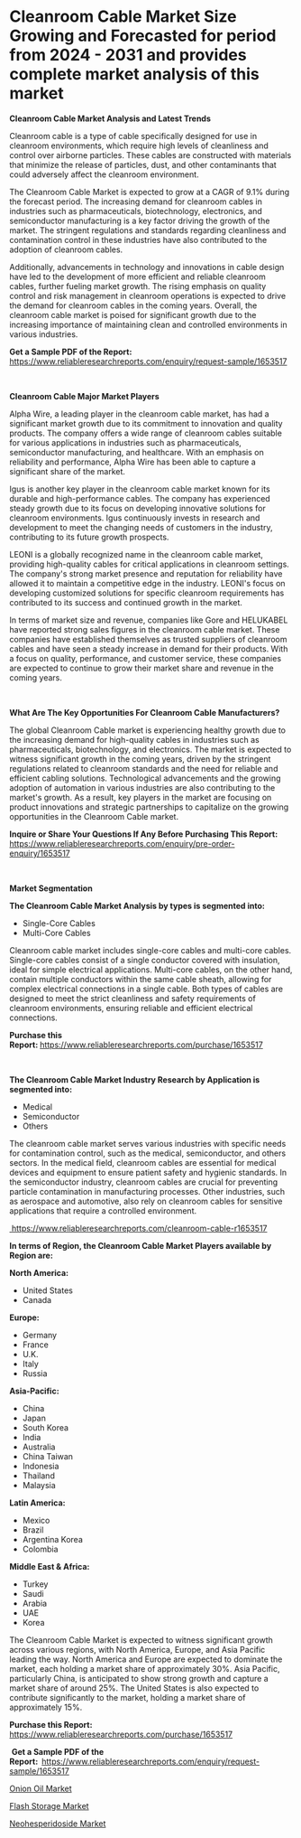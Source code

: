 <p><h1>Cleanroom Cable Market Size Growing and Forecasted for period from 2024 - 2031 and provides complete market analysis of this market</h1></p><p><strong>Cleanroom Cable Market Analysis and Latest Trends</strong></p>
<p><p>Cleanroom cable is a type of cable specifically designed for use in cleanroom environments, which require high levels of cleanliness and control over airborne particles. These cables are constructed with materials that minimize the release of particles, dust, and other contaminants that could adversely affect the cleanroom environment.</p><p>The Cleanroom Cable Market is expected to grow at a CAGR of 9.1% during the forecast period. The increasing demand for cleanroom cables in industries such as pharmaceuticals, biotechnology, electronics, and semiconductor manufacturing is a key factor driving the growth of the market. The stringent regulations and standards regarding cleanliness and contamination control in these industries have also contributed to the adoption of cleanroom cables.</p><p>Additionally, advancements in technology and innovations in cable design have led to the development of more efficient and reliable cleanroom cables, further fueling market growth. The rising emphasis on quality control and risk management in cleanroom operations is expected to drive the demand for cleanroom cables in the coming years. Overall, the cleanroom cable market is poised for significant growth due to the increasing importance of maintaining clean and controlled environments in various industries.</p></p>
<p><strong>Get a Sample PDF of the Report:&nbsp;</strong> <a href="https://www.reliableresearchreports.com/enquiry/request-sample/1653517">https://www.reliableresearchreports.com/enquiry/request-sample/1653517</a></p>
<p>&nbsp;</p>
<p><strong>Cleanroom Cable Major Market Players</strong></p>
<p><p>Alpha Wire, a leading player in the cleanroom cable market, has had a significant market growth due to its commitment to innovation and quality products. The company offers a wide range of cleanroom cables suitable for various applications in industries such as pharmaceuticals, semiconductor manufacturing, and healthcare. With an emphasis on reliability and performance, Alpha Wire has been able to capture a significant share of the market.</p><p>Igus is another key player in the cleanroom cable market known for its durable and high-performance cables. The company has experienced steady growth due to its focus on developing innovative solutions for cleanroom environments. Igus continuously invests in research and development to meet the changing needs of customers in the industry, contributing to its future growth prospects.</p><p>LEONI is a globally recognized name in the cleanroom cable market, providing high-quality cables for critical applications in cleanroom settings. The company's strong market presence and reputation for reliability have allowed it to maintain a competitive edge in the industry. LEONI's focus on developing customized solutions for specific cleanroom requirements has contributed to its success and continued growth in the market.</p><p>In terms of market size and revenue, companies like Gore and HELUKABEL have reported strong sales figures in the cleanroom cable market. These companies have established themselves as trusted suppliers of cleanroom cables and have seen a steady increase in demand for their products. With a focus on quality, performance, and customer service, these companies are expected to continue to grow their market share and revenue in the coming years.</p></p>
<p>&nbsp;</p>
<p><strong>What Are The Key Opportunities For Cleanroom Cable Manufacturers?</strong></p>
<p><p>The global Cleanroom Cable market is experiencing healthy growth due to the increasing demand for high-quality cables in industries such as pharmaceuticals, biotechnology, and electronics. The market is expected to witness significant growth in the coming years, driven by the stringent regulations related to cleanroom standards and the need for reliable and efficient cabling solutions. Technological advancements and the growing adoption of automation in various industries are also contributing to the market's growth. As a result, key players in the market are focusing on product innovations and strategic partnerships to capitalize on the growing opportunities in the Cleanroom Cable market.</p></p>
<p><strong>Inquire or Share Your Questions If Any Before Purchasing This Report:</strong> <a href="https://www.reliableresearchreports.com/enquiry/pre-order-enquiry/1653517">https://www.reliableresearchreports.com/enquiry/pre-order-enquiry/1653517</a></p>
<p>&nbsp;</p>
<p><strong>Market Segmentation</strong></p>
<p><strong>The Cleanroom Cable Market Analysis by types is segmented into:</strong></p>
<p><ul><li>Single-Core Cables</li><li>Multi-Core Cables</li></ul></p>
<p><p>Cleanroom cable market includes single-core cables and multi-core cables. Single-core cables consist of a single conductor covered with insulation, ideal for simple electrical applications. Multi-core cables, on the other hand, contain multiple conductors within the same cable sheath, allowing for complex electrical connections in a single cable. Both types of cables are designed to meet the strict cleanliness and safety requirements of cleanroom environments, ensuring reliable and efficient electrical connections.</p></p>
<p><strong>Purchase this Report:&nbsp;</strong><a href="https://www.reliableresearchreports.com/purchase/1653517">https://www.reliableresearchreports.com/purchase/1653517</a></p>
<p>&nbsp;</p>
<p><strong>The Cleanroom Cable Market Industry Research by Application is segmented into:</strong></p>
<p><ul><li>Medical</li><li>Semiconductor</li><li>Others</li></ul></p>
<p><p>The cleanroom cable market serves various industries with specific needs for contamination control, such as the medical, semiconductor, and others sectors. In the medical field, cleanroom cables are essential for medical devices and equipment to ensure patient safety and hygienic standards. In the semiconductor industry, cleanroom cables are crucial for preventing particle contamination in manufacturing processes. Other industries, such as aerospace and automotive, also rely on cleanroom cables for sensitive applications that require a controlled environment.</p></p>
<p><a href="https://www.reliableresearchreports.com/cleanroom-cable-r1653517">&nbsp;https://www.reliableresearchreports.com/cleanroom-cable-r1653517</a></p>
<p><strong>In terms of Region, the Cleanroom Cable Market Players available by Region are:</strong></p>
<p>
    <p> <strong> North America: </strong>
        <ul>
            <li>United States</li>
            <li>Canada</li>
        </ul>
        </p> 
    <p> <strong> Europe: </strong>
        <ul>
            <li>Germany</li>
            <li>France</li>
            <li>U.K.</li>
            <li>Italy</li>
            <li>Russia</li>
        </ul>
        </p> 
    <p> <strong> Asia-Pacific: </strong>
        <ul>
            <li>China</li>
            <li>Japan</li>
            <li>South Korea</li>
            <li>India</li>
            <li>Australia</li>
            <li>China Taiwan</li>
            <li>Indonesia</li>
            <li>Thailand</li>
            <li>Malaysia</li>
        </ul>
        </p> 
    <p> <strong> Latin America: </strong>
        <ul>
            <li>Mexico</li>
            <li>Brazil</li>
            <li>Argentina Korea</li>
            <li>Colombia</li>
        </ul>
        </p> 
    <p> <strong> Middle East & Africa: </strong>
        <ul>
            <li>Turkey</li>
            <li>Saudi</li>
            <li>Arabia</li>
            <li>UAE</li>
            <li>Korea</li>
        </ul>
    </p>
    </p>
<p><p>The Cleanroom Cable Market is expected to witness significant growth across various regions, with North America, Europe, and Asia Pacific leading the way. North America and Europe are expected to dominate the market, each holding a market share of approximately 30%. Asia Pacific, particularly China, is anticipated to show strong growth and capture a market share of around 25%. The United States is also expected to contribute significantly to the market, holding a market share of approximately 15%.</p></p>
<p><strong>Purchase this Report: </strong><a href="https://www.reliableresearchreports.com/purchase/1653517">https://www.reliableresearchreports.com/purchase/1653517</a></p>
<p>&nbsp;<strong>Get a Sample PDF of the Report:&nbsp;&nbsp;</strong><a href="https://www.reliableresearchreports.com/enquiry/request-sample/1653517">https://www.reliableresearchreports.com/enquiry/request-sample/1653517</a></p>
<p><strong></strong></p>
<p><p><a href="https://www.linkedin.com/pulse/onion-oil-market-size-share-amp-trends-analysis-report-end-use-beprf">Onion Oil Market</a></p><p><a href="https://www.linkedin.com/pulse/flash-storage-market-size-growth-trends-statistics-amp-forecasts-se0cf">Flash Storage Market</a></p><p><a href="https://www.linkedin.com/pulse/neohesperidoside-market-forecasts-trends-impact-analysis-2024-iucxf">Neohesperidoside Market</a></p></p>